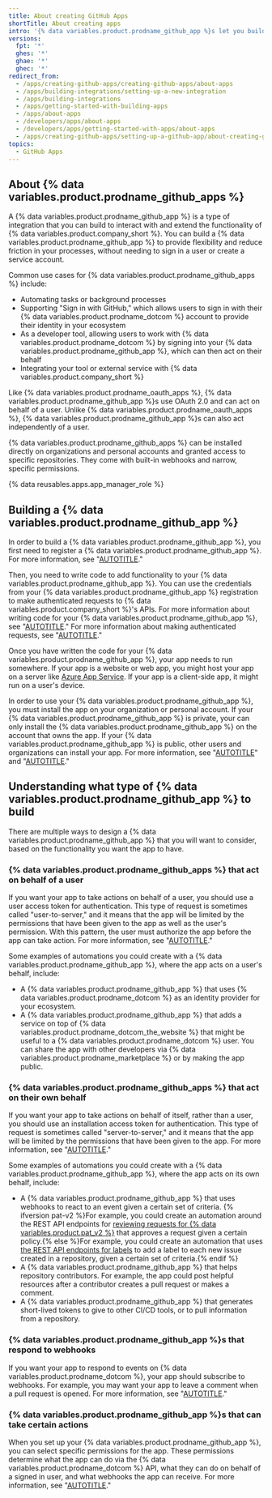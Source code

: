 ```yaml
---
title: About creating GitHub Apps
shortTitle: About creating apps
intro: '{% data variables.product.prodname_github_app %}s let you build integrations to automate processes and extend {% data variables.product.company_short %}''s functionality.'
versions:
  fpt: '*'
  ghes: '*'
  ghae: '*'
  ghec: '*'
redirect_from:
  - /apps/creating-github-apps/creating-github-apps/about-apps
  - /apps/building-integrations/setting-up-a-new-integration
  - /apps/building-integrations
  - /apps/getting-started-with-building-apps
  - /apps/about-apps
  - /developers/apps/about-apps
  - /developers/apps/getting-started-with-apps/about-apps
  - /apps/creating-github-apps/setting-up-a-github-app/about-creating-github-apps
topics:
  - GitHub Apps
---
```


## About {% data variables.product.prodname_github_apps %}

A {% data variables.product.prodname_github_app %} is a type of integration that you can build to interact with and extend the functionality of {% data variables.product.company_short %}. You can build a {% data variables.product.prodname_github_app %} to provide flexibility and reduce friction in your processes, without needing to sign in a user or create a service account.

Common use cases for {% data variables.product.prodname_github_apps %} include:
- Automating tasks or background processes
- Supporting "Sign in with GitHub," which allows users to sign in with their {% data variables.product.prodname_dotcom %} account to provide their identity in your ecosystem
- As a developer tool, allowing users to work with {% data variables.product.prodname_dotcom %} by signing into your  {% data variables.product.prodname_github_app %}, which can then act on their behalf
- Integrating your tool or external service with {% data variables.product.company_short %}

Like {% data variables.product.prodname_oauth_apps %}, {% data variables.product.prodname_github_app %}s use OAuth 2.0 and can act on behalf of a user. Unlike {% data variables.product.prodname_oauth_apps %}, {% data variables.product.prodname_github_app %}s can also act independently of a user.

{% data variables.product.prodname_github_apps %} can be installed directly on organizations and personal accounts and granted access to specific repositories. They come with built-in webhooks and narrow, specific permissions.

{% data reusables.apps.app_manager_role %}

## Building a {% data variables.product.prodname_github_app %}

In order to build a {% data variables.product.prodname_github_app %}, you first need to register a {% data variables.product.prodname_github_app %}. For more information, see "[AUTOTITLE](/apps/creating-github-apps/registering-a-github-app/registering-a-github-app)."

Then, you need to write code to add functionality to your {% data variables.product.prodname_github_app %}. You can use the credentials from your {% data variables.product.prodname_github_app %} registration to make authenticated requests to {% data variables.product.company_short %}'s APIs. For more information about writing code for your {% data variables.product.prodname_github_app %}, see "[AUTOTITLE](/apps/creating-github-apps/writing-code-for-a-github-app/about-writing-code-for-a-github-app)." For more information about making authenticated requests, see "[AUTOTITLE](/apps/creating-github-apps/authenticating-with-a-github-app/about-authentication-with-a-github-app)."

Once you have written the code for your {% data variables.product.prodname_github_app %}, your app needs to run somewhere. If your app is a website or web app, you might host your app on a server like [Azure App Service](https://azure.microsoft.com/products/app-service/). If your app is a client-side app, it might run on a user's device.

In order to use your {% data variables.product.prodname_github_app %}, you must install the app on your organization or personal account. If your {% data variables.product.prodname_github_app %} is private, your can only install the {% data variables.product.prodname_github_app %} on the account that owns the app. If your {% data variables.product.prodname_github_app %} is public, other users and organizations can install your app. For more information, see "[AUTOTITLE](/apps/using-github-apps/installing-your-own-github-app)" and "[AUTOTITLE](/apps/sharing-github-apps/sharing-your-github-app)."

## Understanding what type of {% data variables.product.prodname_github_app %} to build

There are multiple ways to design a {% data variables.product.prodname_github_app %} that you will want to consider, based on the functionality you want the app to have.

### {% data variables.product.prodname_github_apps %} that act on behalf of a user

If you want your app to take actions on behalf of a user, you should use a user access token for authentication. This type of request is sometimes called "user-to-server," and it means that the app will be limited by the permissions that have been given to the app as well as the user's permission. With this pattern, the user must authorize the app before the app can take action. For more information, see "[AUTOTITLE](/apps/creating-github-apps/authenticating-with-a-github-app/authenticating-with-a-github-app-on-behalf-of-a-user)."

Some examples of automations you could create with a {% data variables.product.prodname_github_app %}, where the app acts on a user's behalf, include:
- A {% data variables.product.prodname_github_app %} that uses {% data variables.product.prodname_dotcom %} as an identity provider for your ecosystem.
- A {% data variables.product.prodname_github_app %} that adds a service on top of {% data variables.product.prodname_dotcom_the_website %} that might be useful to a {% data variables.product.prodname_dotcom %} user. You can share the app with other developers via {% data variables.product.prodname_marketplace %} or by making the app public.

### {% data variables.product.prodname_github_apps %} that act on their own behalf

If you want your app to take actions on behalf of itself, rather than a user, you should use an installation access token for authentication. This type of request is sometimes called "server-to-server," and it means that the app will be limited by the permissions that have been given to the app. For more information, see "[AUTOTITLE](/apps/creating-github-apps/authenticating-with-a-github-app/authenticating-as-a-github-app-installation)."

Some examples of automations you could create with a {% data variables.product.prodname_github_app %}, where the app acts on its own behalf, include:
- A {% data variables.product.prodname_github_app %} that uses webhooks to react to an event given a certain set of criteria. {% ifversion pat-v2 %}For example, you could create an automation around the REST API endpoints for [reviewing requests for {% data variables.product.pat_v2 %}](/rest/orgs/personal-access-tokens?apiVersion=2022-11-28#review-requests-to-access-organization-resources-with-fine-grained-personal-access-tokens) that approves a request given a certain policy.{% else %}For example, you could create an automation that uses [the REST API endpoints for labels](/rest/issues/labels) to add a label to each new issue created in a repository, given a certain set of criteria.{% endif %}
- A {% data variables.product.prodname_github_app %} that helps repository contributors. For example, the app could post helpful resources after a contributor creates a pull request or makes a comment.
- A {% data variables.product.prodname_github_app %} that generates short-lived tokens to give to other CI/CD tools, or to pull information from a repository.

### {% data variables.product.prodname_github_app %}s that respond to webhooks

If you want your app to respond to events on {% data variables.product.prodname_dotcom %}, your app should subscribe to webhooks. For example, you may want your app to leave a comment when a pull request is opened. For more information, see "[AUTOTITLE](/apps/creating-github-apps/setting-up-a-github-app/using-webhooks-with-github-apps)."

### {% data variables.product.prodname_github_app %}s that can take certain actions

When you set up your {% data variables.product.prodname_github_app %}, you can select specific permissions for the app. These permissions determine what the app can do via the {% data variables.product.prodname_dotcom %} API, what they can do on behalf of a signed in user, and what webhooks the app can receive. For more information, see "[AUTOTITLE](/apps/creating-github-apps/registering-a-github-app/choosing-permissions-for-a-github-app)."

